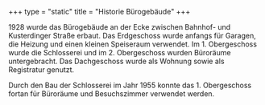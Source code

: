 +++
type = "static"
title = "Historie Bürogebäude"
+++

1928 wurde das Bürogebäude an der Ecke zwischen Bahnhof- und Kusterdinger Straße erbaut. Das Erdgeschoss wurde anfangs für Garagen, die Heizung und einen kleinen Speiseraum verwendet. Im 1. Obergeschoss wurde die Schlosserei und im 2. Obergeschoss wurden Büroräume untergebracht. Das Dachgeschoss wurde als Wohnung sowie als Registratur genutzt.

Durch den Bau der Schlosserei im Jahr 1955 konnte das 1. Obergeschoss fortan für Büroräume und Besuchszimmer verwendet werden.
